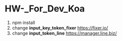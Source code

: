 # HW-_For_Dev_Koa
1. npm install
2. change **input_key_token_fixer** https://fixer.io/
3. change **input_token_line** https://manager.line.biz/
